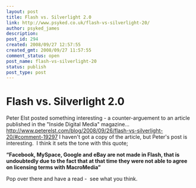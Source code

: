 ```yaml
---
layout: post
title: Flash vs. Silverlight 2.0
link: http://www.psyked.co.uk/flash-vs-silverlight-20/
author: psyked_james
description: 
post_id: 294
created: 2008/09/27 12:57:55
created_gmt: 2008/09/27 11:57:55
comment_status: open
post_name: flash-vs-silverlight-20
status: publish
post_type: post
---
```


# Flash vs. Silverlight 2.0

Peter Elst posted something interesting - a counter-arguement to an article published in the "Inside Digital Media" magazine... <http://www.peterelst.com/blog/2008/09/26/flash-vs-silverlight-20/#comment-19297> I haven't got a copy of the article, but Peter's post is interesting.  I think it sets the tone with this quote; 

**“Facebook, MySpace, Google and eBay are not made in Flash, that is undoubtedly due to the fact that at that time they were not able to agree on licensing terms with MacroMedia”**

Pop over there and have a read -  see what you think.